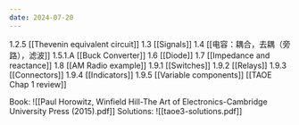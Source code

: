 ```yaml
---
date: 2024-07-20
---
```

1.2.5 [[Thevenin equivalent circuit]]
1.3 [[Signals]]
1.4 [[电容：耦合，去耦（旁路），滤波]]
1.5.1.A [[Buck Converter]]
1.6 [[Diode]]
1.7 [[Impedance and reactance]]
1.8 [[AM Radio example]]
1.9.1 [[Switches]]
1.9.2 [[Relays]]
1.9.3 [[Connectors]]
1.9.4 [[Indicators]]
1.9.5 [[Variable components]]
[[TAOE Chap 1 review]]



Book: ![[Paul Horowitz, Winfield Hill-The Art of Electronics-Cambridge University Press (2015).pdf]]
Solutions: ![[taoe3-solutions.pdf]]
